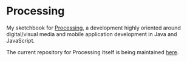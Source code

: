 Processing
==========

My sketchbook for [Processing](https://www.processing.org/), a development highly oriented around digital/visual media and mobile application development in Java and JavaScript. 

The current repository for Processing itself is being maintained [here](https://github.com/processing/processing).
